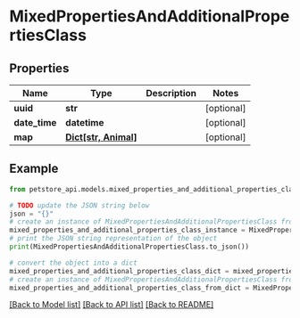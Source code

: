 # MixedPropertiesAndAdditionalPropertiesClass


## Properties

Name | Type | Description | Notes
------------ | ------------- | ------------- | -------------
**uuid** | **str** |  | [optional] 
**date_time** | **datetime** |  | [optional] 
**map** | [**Dict[str, Animal]**](Animal.md) |  | [optional] 

## Example

```python
from petstore_api.models.mixed_properties_and_additional_properties_class import MixedPropertiesAndAdditionalPropertiesClass

# TODO update the JSON string below
json = "{}"
# create an instance of MixedPropertiesAndAdditionalPropertiesClass from a JSON string
mixed_properties_and_additional_properties_class_instance = MixedPropertiesAndAdditionalPropertiesClass.from_json(json)
# print the JSON string representation of the object
print(MixedPropertiesAndAdditionalPropertiesClass.to_json())

# convert the object into a dict
mixed_properties_and_additional_properties_class_dict = mixed_properties_and_additional_properties_class_instance.to_dict()
# create an instance of MixedPropertiesAndAdditionalPropertiesClass from a dict
mixed_properties_and_additional_properties_class_from_dict = MixedPropertiesAndAdditionalPropertiesClass.from_dict(mixed_properties_and_additional_properties_class_dict)
```
[[Back to Model list]](../README.md#documentation-for-models) [[Back to API list]](../README.md#documentation-for-api-endpoints) [[Back to README]](../README.md)


